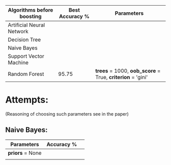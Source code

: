 
| Algorithms before boosting  | Best Accuracy % | Parameters
| --------------------------- | --------------- | -------------------------------------------------------------- |
|  Artificial Neural Network  |                 ||
|  Decision Tree              |                 ||
|  Naive Bayes                |                 ||
|  Support Vector Machine     |                 ||
|  Random Forest              |     95.75       | **trees** = 1000, **oob_score** = True, **criterion** = 'gini' |

# Attempts: #
(Reasoning of choosing such parameters see in the paper)

## Naive Bayes: ##

| Parameters                  | Accuracy %      | |
| --------------------------- | --------------- | -------------------------------------------------------------- |
|  **priors** = None          |                 ||
|                             |                 ||

